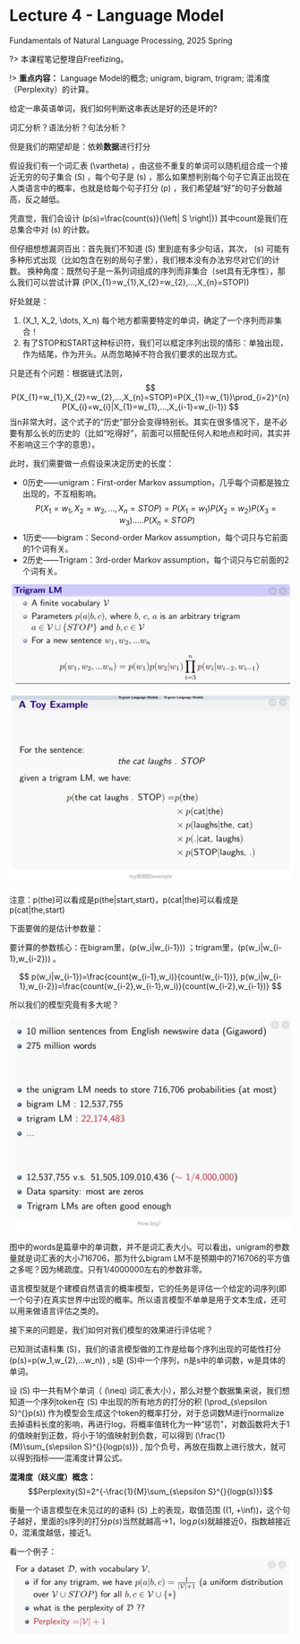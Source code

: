 # Lecture 4 - Language Model
Fundamentals of Natural Language Processing, 2025 Spring

?> 本课程笔记整理自Freefizing。

!> **重点内容：** Language Model的概念; unigram, bigram, trigram; 混淆度（Perplexity）的计算。

给定一串英语单词，我们如何判断这串表达是好的还是坏的?

词汇分析？语法分析？句法分析？

但是我们的期望却是：依赖**数据**进行打分

假设我们有一个词汇表 \(\vartheta\) ，由这些不重复的单词可以随机组合成一个接近无穷的句子集合 \(S\) ，每个句子是 \(s\) ，那么如果想判别每个句子它真正出现在人类语言中的概率，也就是给每个句子打分 \(p\) ，我们希望越“好”的句子分数越高，反之越低。

凭直觉，我们会设计 \(p(s)=\frac{count(s)}{\left| S \right|}\) 其中count是我们在总集合中对 \(s\) 的计数。

但仔细想想漏洞百出：首先我们不知道 \(S\) 里到底有多少句话，其次， \(s\) 可能有多种形式出现（比如包含在别的局句子里），我们根本没有办法穷尽对它们的计数。
换种角度：既然句子是一系列词组成的序列而非集合（set具有无序性），那么我们可以尝试计算 \(P(X_{1}=w_{1},X_{2}=w_{2},...,X_{n}=STOP)\)

好处就是：
1. \(X_1, X_2, \dots, X_n\) 每个地方都需要特定的单词，确定了一个序列而非集合！
2. 有了STOP和START这种标识符，我们可以框定序列出现的情形：单独出现，作为结尾，作为开头。从而忽略掉不符合我们要求的出现方式。
   
只是还有个问题：根据链式法则，
$$
P(X_{1}=w_{1},X_{2}=w_{2},...,X_{n}=STOP)=P(X_{1}=w_{1})\prod_{i=2}^{n}P(X_{i}=w_{i}|X_{1}=w_{1},...,X_{i-1}=w_{i-1})
$$
当n非常大时，这个式子的“历史”部分会变得特别长。其实在很多情况下，是不必要有那么长的历史的（比如“吃得好”，前面可以搭配任何人和地点和时间，其实并不影响这三个字的意思）。

此时，我们需要做一点假设来决定历史的长度：
* 0历史——unigram：First-order Markov assumption，几乎每个词都是独立出现的，不互相影响。$$P(X_{1}=w_{1},X_{2}=w_{2},...,X_{n}=STOP) =P(X_{1}=w_{1})P(X_{2}=w_{2})P(X_3=w_{3}).....P(X_{n}=STOP)$$
* 1历史——bigram：Second-order Markov assumption，每个词只与它前面的1个词有关。
* 2历史——Trigram：3rd-order Markov assumption，每个词只与它前面的2个词有关。

![alt text](image-5.png 'size=60%')

![alt text](image-6.png 'size=60%')

注意：p(the)可以看成是p(the|start,start)，p(cat|the)可以看成是p(cat|the,start)

下面要做的是估计参数量：

要计算的参数核心：在bigram里，\(p(w_i|w_{i-1})\) ；trigram里，\(p(w_i|w_{i-1},w_{i-2})\) 。

$$
p(w_i|w_{i-1})=\frac{count(w_{i-1},w_i)}{count(w_{i-1})}, p(w_i|w_{i-1},w_{i-2})=\frac{count(w_{i-2},w_{i-1},w_i)}{count(w_{i-2},w_{i-1})}
$$

所以我们的模型究竟有多大呢？

![alt text](image-7.png 'size=60%')

图中的words是篇章中的单词数，并不是词汇表大小。可以看出，unigram的参数量就是词汇表的大小716706，那为什么bigram LM不是预期中的716706的平方值之多呢？因为稀疏度。只有1/4000000左右的参数非零。

语言模型就是个建模自然语言的概率模型，它的任务是评估一个给定的词序列(即一个句子)在真实世界中出现的概率。所以语言模型不单单是用于文本生成，还可以用来做语言评估之类的。

接下来的问题是，我们如何对我们模型的效果进行评估呢？

已知测试语料集 \(S\)，我们的语言模型做的工作是给每个序列出现的可能性打分 \(p(s)=p(w_1,w_{2},...w_n)\) , s是 \(S\)中一个序列，n是s中的单词数，w是具体的单词。

设 \(S\) 中一共有M个单词（ \(\neq\) 词汇表大小），那么对整个数据集来说，我们想知道一个序列token在 \(S\) 中出现的所有地方的打分的积 \(\prod_{s\epsilon S}^{}p(s)\) 作为模型会生成这个token的概率打分，对于总词数M进行normalize去掉语料长度的影响，再进行log，将概率值转化为一种“惩罚”，对数函数将大于1的值映射到正数，将小于1的值映射到负数，可以得到 \(\frac{1}{M}\sum_{s\epsilon S}^{}{logp(s)}\) , 加个负号，再放在指数上进行放大，就可以得到指标——混淆度计算公式。

**混淆度（歧义度）概念：** $$Perplexity(S)=2^{-\frac{1}{M}\sum_{s\epsilon S}^{}{logp(s)}}$$

衡量一个语言模型在未见过的的语料 \(S\) 上的表现，取值范围 \((1, +\inf)\)，这个句子越好，里面的s序列的打分$p(s)$当然就越高$\to$1，$\log p(s)$就越接近0，指数越接近0，混淆度越低，接近1。

看一个例子：
![alt text](image-8.png)

